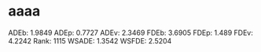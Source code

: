# aaaa

ADEb: 1.9849
ADEp: 0.7727
ADEv: 2.3469
FDEb: 3.6905
FDEp: 1.489
FDEv: 4.2242
Rank: 1115
WSADE: 1.3542
WSFDE: 2.5204